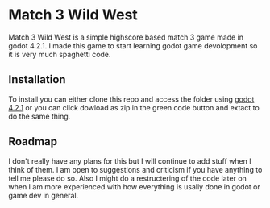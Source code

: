 # Match 3 Wild West

Match 3 Wild West is a simple highscore based match 3 game made in godot 4.2.1. I made this game to start learning godot game devolopment so it is very much spaghetti code.

## Installation

To install you can either clone this repo and access the folder using [godot 4.2.1](https://godotengine.org/download/archive/4.2.1-stable/) or you can click dowload as zip in the green code button and extact to do the same thing.

## Roadmap

I don't really have any plans for this but I will continue to add stuff when I think of them. I am open to suggestions and criticism if you have anything to tell me please do so. Also I might do a restructering of the code later on when I am more experienced with how everything is usally done in godot or game dev in general.

